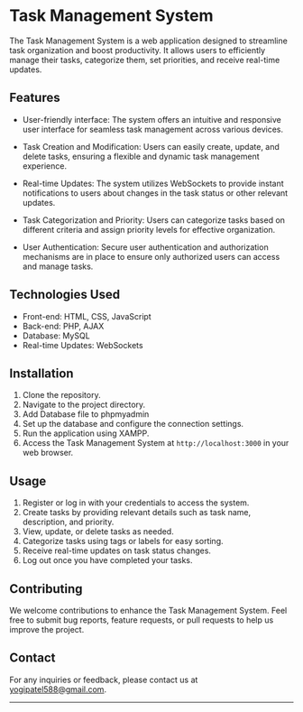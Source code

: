 # Task Management System

The Task Management System is a web application designed to streamline task organization and boost productivity. It allows users to efficiently manage their tasks, categorize them, set priorities, and receive real-time updates.

## Features

- User-friendly interface: The system offers an intuitive and responsive user interface for seamless task management across various devices.

- Task Creation and Modification: Users can easily create, update, and delete tasks, ensuring a flexible and dynamic task management experience.

- Real-time Updates: The system utilizes WebSockets to provide instant notifications to users about changes in the task status or other relevant updates.

- Task Categorization and Priority: Users can categorize tasks based on different criteria and assign priority levels for effective organization.

- User Authentication: Secure user authentication and authorization mechanisms are in place to ensure only authorized users can access and manage tasks.

## Technologies Used

- Front-end: HTML, CSS, JavaScript
- Back-end: PHP, AJAX
- Database: MySQL
- Real-time Updates: WebSockets

## Installation

1. Clone the repository.
2. Navigate to the project directory.
3. Add Database file to phpmyadmin
4. Set up the database and configure the connection settings.
5. Run the application using XAMPP.
6. Access the Task Management System at `http://localhost:3000` in your web browser.

## Usage

1. Register or log in with your credentials to access the system.
2. Create tasks by providing relevant details such as task name, description, and priority.
3. View, update, or delete tasks as needed.
4. Categorize tasks using tags or labels for easy sorting.
5. Receive real-time updates on task status changes.
6. Log out once you have completed your tasks.

## Contributing

We welcome contributions to enhance the Task Management System. Feel free to submit bug reports, feature requests, or pull requests to help us improve the project.

## Contact

For any inquiries or feedback, please contact us at yogipatel588@gmail.com.

---
